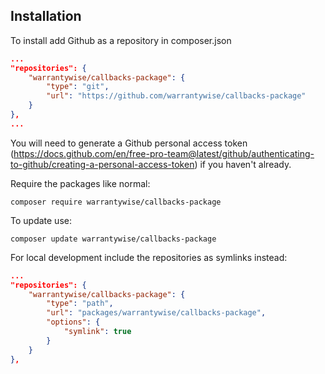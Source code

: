 ## Installation

To install add Github as a repository in composer.json
```json
...
"repositories": {
    "warrantywise/callbacks-package": {
        "type": "git",
        "url": "https://github.com/warrantywise/callbacks-package"
    }
},
...
```
You will need to generate a Github personal access token (https://docs.github.com/en/free-pro-team@latest/github/authenticating-to-github/creating-a-personal-access-token) if you haven't already.

Require the packages like normal:
```
composer require warrantywise/callbacks-package
```

To update use:
```
composer update warrantywise/callbacks-package
```

For local development include the repositories as symlinks instead:
```json
...
"repositories": {
    "warrantywise/callbacks-package": {
        "type": "path",
        "url": "packages/warrantywise/callbacks-package",
        "options": {
            "symlink": true
        }
    }
},
```
